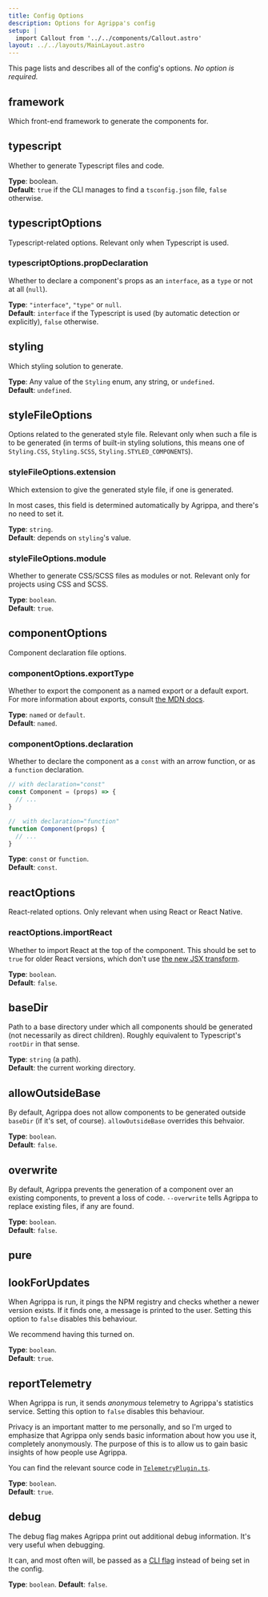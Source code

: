 ```yaml
---
title: Config Options
description: Options for Agrippa's config
setup: |
  import Callout from '../../components/Callout.astro'
layout: ../../layouts/MainLayout.astro
---
```


This page lists and describes all of the config's options. *No option is required.*

## framework

Which front-end framework to generate the components for.

## typescript

Whether to generate Typescript files and code.

**Type**: boolean. <br/>
**Default**: `true` if the CLI manages to find a `tsconfig.json` file, `false` otherwise.

## typescriptOptions

Typescript-related options. Relevant only when Typescript is used.

### typescriptOptions.propDeclaration

Whether to declare a component's props as an `interface`, as a `type` or not at all (`null`).

**Type**: `"interface"`, `"type"` or `null`. <br/>
**Default**: `interface` if the Typescript is used (by automatic detection or explicitly), `false` otherwise.

## styling

Which styling solution to generate.

**Type**: Any value of the `Styling` enum, any string, or `undefined`. <br/>
**Default**: `undefined`.

## styleFileOptions

Options related to the generated style file. Relevant only when such a file is to be generated (in terms of built-in styling solutions,
this means one of `Styling.CSS`, `Styling.SCSS`, `Styling.STYLED_COMPONENTS`).

### styleFileOptions.extension

Which extension to give the generated style file, if one is generated.

In most cases, this field is determined automatically by Agrippa, and there's no need to set it.

**Type**: `string`. <br/>
**Default**: depends on `styling`'s value.

### styleFileOptions.module

Whether to generate CSS/SCSS files as modules or not.
Relevant only for projects using CSS and SCSS.

**Type**: `boolean`. <br/>
**Default**: `true`.

## componentOptions

Component declaration file options.

### componentOptions.exportType

Whether to export the component as a named export or a default export.
For more information about exports, consult [the MDN docs](https://developer.mozilla.org/en-US/docs/web/javascript/reference/statements/export#syntax).

**Type**: `named` or `default`. <br/>
**Default**: `named`.

### componentOptions.declaration

Whether to declare the component as a `const` with an arrow function, or as a `function` declaration.

```js
// with declaration="const"
const Component = (props) => { 
  // ...
} 

//  with declaration="function"
function Component(props) {
  // ...
}
```

**Type**: `const` or `function`. <br/>
**Default**: `const`.

## reactOptions

React-related options. Only relevant when using React or React Native.

### reactOptions.importReact

Whether to import React at the top of the component.
This should be set to `true` for older React versions, which don't use [the new JSX transform](https://reactjs.org/blog/2020/09/22/introducing-the-new-jsx-transform.html).

**Type**: `boolean`. <br/>
**Default**: `false`.


## baseDir

Path to a base directory under which all components should be generated (not necessarily as direct children).
Roughly equivalent to Typescript's `rootDir` in that sense.

**Type**: `string` (a path). <br/>
**Default**: the current working directory.

## allowOutsideBase

By default, Agrippa does not allow components to be generated outside `baseDir` (if it's set, of course). `allowOutsideBase` overrides this behvaior. 

**Type**: `boolean`. <br/>
**Default**: `false`.

## overwrite

By default, Agrippa prevents the generation of a component over an existing components, to prevent a loss of code. `--overwrite` tells Agrippa to replace existing files, if any are found.

**Type**: `boolean`. <br/>
**Default**: `false`.

## pure


## lookForUpdates

When Agrippa is run, it pings the NPM registry and checks whether a newer version exists.
If it finds one, a message is printed to the user. Setting this option to `false` disables this behaviour.

We recommend having this turned on.

**Type**: `boolean`. <br/>
**Default**: `true`.

## reportTelemetry

When Agrippa is run, it sends *anonymous* telemetry to Agrippa's statistics service.
Setting this option to `false` disables this behaviour.

Privacy is an important matter to me personally, and so I'm urged to emphasize that Agrippa
only sends basic information about how you use it, completely anonymously.
The purpose of this is to allow us to gain basic insights of how people use Agrippa.

You can find the relevant source code in [`TelemetryPlugin.ts`](https://github.com/NitzanHen/agrippa/blob/main/src/plugin/TelemetryPlugin.ts).

**Type**: `boolean`. <br/>
**Default**: `true`.

## debug

The debug flag makes Agrippa print out additional debug information. It's very useful when debugging.

It can, and most often will, be passed as a [CLI flag](./cli.md) instead of being set in the config.

**Type**: `boolean`.
**Default**: `false`.